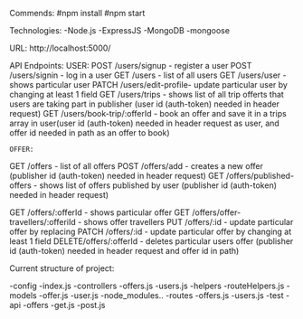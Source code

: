 Commends:
#npm install
#npm start 

Technologies:
-Node.js
-ExpressJS
-MongoDB
-mongoose

URL: http://localhost:5000/

API Endpoints:
    USER:
POST  /users/signup      - register a user
POST  /users/signin      - log in a user
GET   /users             - list of all users
GET   /users/user        - shows particular user
PATCH /users/edit-profile- update particular user by changing at least 1 field
GET   /users/trips       - shows list of all trip offerts that users are taking part in publisher (user id (auth-token) needed in header request)
GET   /users/book-trip/:offerId   - book an offer and save it in a trips array in user(user id (auth-token) needed in header request as user, and offer id needed in path as an offer to book)
    
    OFFER:
GET   /offers             - list of all offers
POST  /offers/add         - creates a new offer (publisher id (auth-token) needed in header request)
GET   /offers/published-offers - shows list of offers published by user (publisher id (auth-token) needed in header request)

GET   /offers/:offerId        - shows particular offer
GET   /offers/offer-travellers/:offeriId        - shows offer travellers
PUT   /offers/:id         - update particular offer by replacing
PATCH /offers/:id         - update particular offer by changing at least 1 field
DELETE/offers/:offerId         - deletes particular users offer (publisher id (auth-token) needed in header request and offer id in path)

Current structure of project:

-config
    -index.js
-controllers
    -offers.js
    -users.js
-helpers
    -routeHelpers.js
-models
    -offer.js
    -user.js
-node_modules..
-routes
    -offers.js
    -users.js
-test
    -api
        -offers
            -get.js
            -post.js




